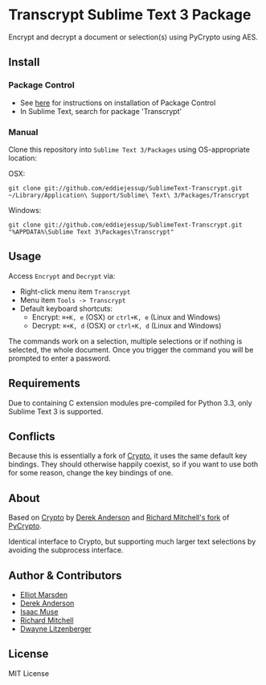 Transcrypt Sublime Text 3 Package
=================================
Encrypt and decrypt a document or selection(s) using PyCrypto using AES.

Install
-------
### Package Control
- See [here](http://wbond.net/sublime_packages/package_control) for instructions on installation of Package Control
- In Sublime Text, search for package 'Transcrypt'

### Manual
Clone this repository into `Sublime Text 3/Packages` using OS-appropriate location:

OSX:

    git clone git://github.com/eddiejessup/SublimeText-Transcrypt.git ~/Library/Application\ Support/Sublime\ Text\ 3/Packages/Transcrypt

Windows:

    git clone git://github.com/eddiejessup/SublimeText-Transcrypt.git "%APPDATA%\Sublime Text 3\Packages\Transcrypt"

Usage
-----
Access `Encrypt` and `Decrypt` via:

- Right-click menu item `Transcrypt`
- Menu item `Tools -> Transcrypt`
- Default keyboard shortcuts:
  - Encrypt: `⌘+K, e` (OSX) or `ctrl+K, e` (Linux and Windows)
  - Decrypt: `⌘+K, d` (OSX) or `ctrl+K, d` (Linux and Windows)

The commands work on a selection, multiple selections or if nothing is selected, the whole document. Once you trigger the command you will be prompted to enter a password.

Requirements
------------
Due to containing C extension modules pre-compiled for Python 3.3, only Sublime Text 3 is supported.

Conflicts
------
Because this is essentially a fork of [Crypto](https://github.com/mediaupstream/SublimeText-Crypto), it uses the same default key bindings. They should otherwise happily coexist, so if you want to use both for some reason, change the key bindings of one.

About
-----
Based on [Crypto](https://github.com/mediaupstream/SublimeText-Crypto) by [Derek Anderson](https://github.com/mediaupstream) and [Richard Mitchell's fork](https://github.com/mitchellrj/pycrypto) of [PyCrypto](https://github.com/dlitz/pycrypto).

Identical interface to Crypto, but supporting much larger text selections by avoiding the subprocess interface.

Author & Contributors
---------------------
- [Elliot Marsden](https://github.com/eddiejessup)
- [Derek Anderson](http://twitter.com/derekanderson)
- [Isaac Muse](https://github.com/facelessuser)
- [Richard Mitchell](https://github.com/mitchellrj)
- [Dwayne Litzenberger](https://github.com/dlitz)

License
-------
MIT License
